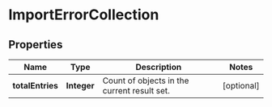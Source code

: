 # ImportErrorCollection

## Properties
| Name             | Type        | Description                                 | Notes      |
|------------------|-------------|---------------------------------------------|------------|
| **totalEntries** | **Integer** | Count of objects in the current result set. | [optional] |
